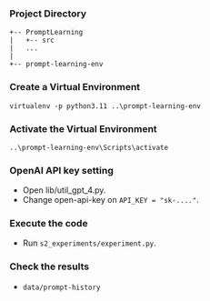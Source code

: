 
### Project Directory

``` 
+-- PromptLearning
|   +-- src
|   ...
|
+-- prompt-learning-env
```

### Create a Virtual Environment
`virtualenv -p python3.11 ..\prompt-learning-env`

### Activate the Virtual Environment
`..\prompt-learning-env\Scripts\activate`

### OpenAI API key setting
- Open lib/util_gpt_4.py.
- Change open-api-key on `API_KEY = "sk-...."`.

### Execute the code
- Run `s2_experiments/experiment.py`.

### Check the results
- `data/prompt-history`
